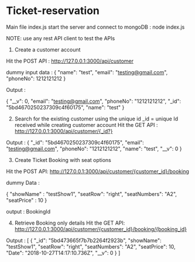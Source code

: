 # Ticket-reservation

Main file
index.js
start the server and connect to mongoDB : node index.js

NOTE:  use any rest API client to test the APIs
1. Create a customer account

Hit the POST API : http://127.0.0.1:3000/api/customer

dummy input data :
{
	"name": "test",
	"email": "testing@gmail.com",
	"phoneNo": 1212121212
}

Output : 

{
	"__v": 0,
	"email": "testing@gmail.com",
	"phoneNo": "1212121212",
	"_id": "5bd4670250237309c4f60175",
	"name": "test"
}

2. Search for the existing customer using the unique id
_id = unique Id received while creating customer account
Hit the GET API : http://127.0.0.1:3000/api/customer/{_id?}

Output :
{
	"_id": "5bd4670250237309c4f60175",
	"email": "testing@gmail.com",
	"phoneNo": "1212121212",
	"name": "test",
	"__v": 0
}

3. Create Ticket Booking with seat options

Hit the POST API: http://127.0.0.1:3000/api/customer/{customer_id}/booking 

dummy Data :

{
	"showName" : "testShow1",
	"seatRow": "right",
	"seatNumbers": "A2",
	"seatPrice"	: 10
}

output : BookingId

4. Retrieve Booking only details
Hit the GET API: http://127.0.0.1:3000/api/customer/{customer_id}/booking/{booking_id}

Output :
[
	{
		"_id": "5bd473665f7b7b2264f2923b",
		"showName": "testShow1",
		"seatRow": "right",
		"seatNumbers": "A2",
		"seatPrice": 10,
		"Date": "2018-10-27T14:17:10.736Z",
		"__v": 0
	}
]



